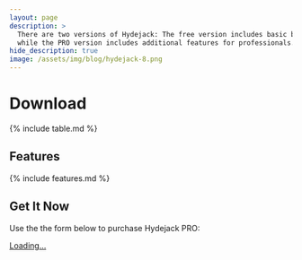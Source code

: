 ```yaml
---
layout: page
description: >
  There are two versions of Hydejack: The free version includes basic blogging functionality,
  while the PRO version includes additional features for professionals.
hide_description: true
image: /assets/img/blog/hydejack-8.png
---
```


# Download

{% include table.md %}

<clap-button></clap-button>

## Features
{% include features.md %}

## Get It Now

Use the the form below to purchase Hydejack PRO:

<div class="gumroad-product-embed" data-gumroad-product-id="nuOluY"><a href="https://gumroad.com/l/nuOluY">Loading…</a></div>


[blog]: /blog/
[portfolio]: showcase.md
[resume]: resume.md
[download]: download.md
[welcome]: README.md
[forms]: forms-by-example.md

[features]: #features
[news]: README.md#build-an-audience
[syntax]: README.md#syntax-highlighting
[latex]: hydejack/_posts/2018-06-01-example-content-iii.md#math
[dark]: hydejack/_posts/2018-09-01-introducing-dark-mode.md
[search]: #_search-input
[grid]: _featured_categories/hydejack.md

[lic]: LICENSE.md
[pro]: licenses/PRO.md
[docs]: docs/README.md
[ofln]: docs/advanced.md#enabling-offline-support

[kit]: https://github.com/hydecorp/hydejack-starter-kit/releases
[src]: https://github.com/hydecorp/hydejack
[gem]: https://rubygems.org/gems/jekyll-theme-hydejack
[buy]: https://gum.co/nuOluY

[gpss]: https://developers.google.com/speed/pagespeed/insights/?url=https%3A%2F%2Fhydejack.com%2Fdocs%2F
[rouge]: http://rouge.jneen.net
[katex]: https://khan.github.io/KaTeX/
[mathjax]: https://www.mathjax.org/
[tinyletter]: https://tinyletter.com/
